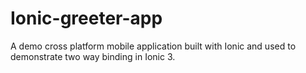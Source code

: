 # Ionic-greeter-app
A demo cross platform mobile application built with Ionic and used to demonstrate two way binding in Ionic 3.
